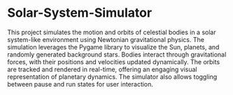 # Solar-System-Simulator
This project simulates the motion and orbits of celestial bodies in a solar system-like environment using Newtonian gravitational physics. The simulation leverages the Pygame library to visualize the Sun, planets, and randomly generated background stars. Bodies interact through gravitational forces, with their positions and velocities updated dynamically. The orbits are tracked and rendered in real-time, offering an engaging visual representation of planetary dynamics. The simulator also allows toggling between pause and run states for user interaction.

